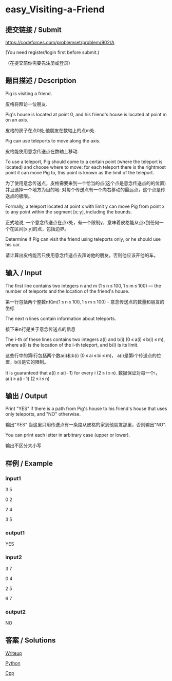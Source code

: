 # easy_Visiting-a-Friend

## 提交链接 / Submit 
https://codeforces.com/problemset/problem/902/A

(You need register/login first before submit.)

（在提交前你需要先注册或登录）

## 题目描述 / Description

Pig is visiting a friend.

皮格将拜访一位朋友.

Pig's house is located at point 0, and his friend's house is located at point m on an axis.

皮格的房子在点0处,他朋友在数轴上的点m处.

Pig can use teleports to move along the axis.

皮格能使用意念传送点在数轴上移动.

To use a teleport, Pig should come to a certain point (where the teleport is located) and choose where to move: for each teleport there is the rightmost point it can move Pig to, this point is known as the limit of the teleport.

为了使用意念传送点，皮格需要来到一个恰当的点(这个点是意念传送点的的位置)并且选择一个地方为目的地: 对每个传送点有一个向右移动的最远点，这个点是传送点的极限。

Formally, a teleport located at point x with limit y can move Pig from point x to any point within the segment [x; y], including the bounds.

正式地说, 一个意念传送点在点x处，有一个限制y，意味着皮格能从点x到任何一个在区间[x,y]的点，包括边界。

Determine if Pig can visit the friend using teleports only, or he should use his car.

请计算出皮格能否只使用意念传送点去拜访他的朋友，否则他应该开他的车。

## 输入 / Input

The first line contains two integers n and m (1 ≤ n ≤ 100, 1 ≤ m ≤ 100) — the number of teleports and the location of the friend's house.

第一行包括两个整数n和m(1 ≤ n ≤ 100, 1 ≤ m ≤ 100) - 意念传送点的数量和朋友的坐标

The next n lines contain information about teleports.

接下来n行是关于意念传送点的信息

The i-th of these lines contains two integers a(i) and b(i) (0 ≤ a(i) ≤ b(i) ≤ m), where a(i) is the location of the i-th teleport, and b(i) is its limit.

这些行中的第i行包括两个数a(i)和b(i) (0 ≤ ai ≤ bi ≤ m)， a(i)是第i个传送点的位置，b(i)是它的限制。


It is guaranteed that a(i) ≥ a(i - 1) for every i (2 ≤ i ≤ n).
数据保证对每一个i， a(i) ≥ a(i - 1) (2 ≤ i ≤ n)

## 输出 / Output

Print "YES" if there is a path from Pig's house to his friend's house that uses only teleports, and "NO" otherwise.

输出"YES" 当这里只用传送点有一条路从皮格的家到他朋友那里，否则输出"NO".

You can print each letter in arbitrary case (upper or lower).

输出不区分大小写

## 样例 / Example

### input1

3 5

0 2

2 4

3 5

### output1

YES

### input2

3 7

0 4

2 5

6 7

### output2

NO

## 答案 / Solutions
[Writeup](https://github.com/SIST-Manual/easy_Visiting-a-Friend/blob/master/writeup.md)

[Python](https://github.com/SIST-Manual/easy_Visiting-a-Friend/blob/master/solve.py)

[Cpp](https://github.com/SIST-Manual/easy_Visiting-a-Friend/blob/master/solve.cpp)
